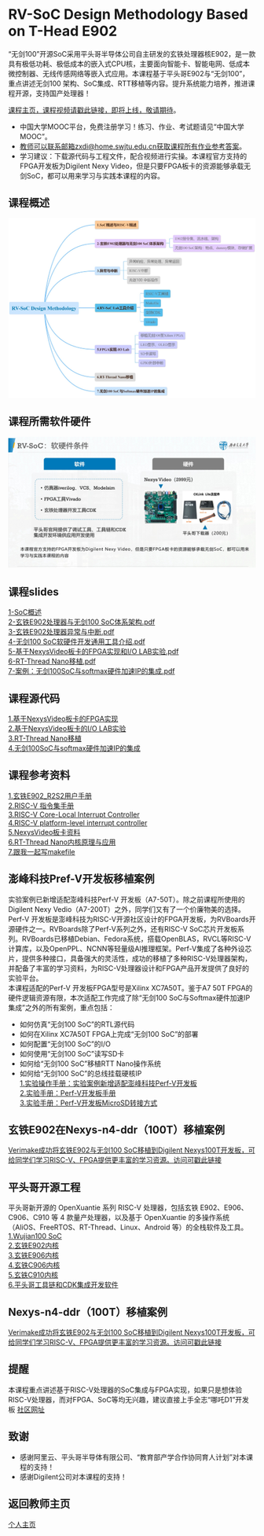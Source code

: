 RV-SoC Design Methodology Based on T-Head E902
===

“无剑100”开源SoC采用平头哥半导体公司自主研发的玄铁处理器核E902，是一款具有极低功耗、极低成本的嵌入式CPU核，主要面向智能卡、智能电网、低成本微控制器、无线传感网络等嵌入式应用。本课程基于平头哥E902与“无剑100”，重点讲述无剑100 架构、SoC集成、RTT移植等内容。提升系统能力培养，推进课程开源，支持国产处理器！


[课程主页，课程视频请戳此链接，即将上线，敬请期待](https://www.icourse163.org/course/SWJTU-1207492806)。
- 中国大学MOOC平台，免费注册学习！练习、作业、考试题请见“中国大学MOOC”。
- 教师可以联系邮箱zxdi@home.swjtu.edu.cn获取课程所有作业参考答案。
- 学习建议：下载源代码与工程文件，配合视频进行实操。本课程官方支持的FPGA开发板为Digilent Nexy Video，但是只要FPGA板卡的资源能够承载无剑SoC，都可以用来学习与实践本课程的内容。 


课程概述
---
![课程大纲](./RV-SoC_Design_Methodolgy.jpg)


课程所需软件硬件
---
![课程软硬件](./tools.jpg)


课程slides
---
[1-SoC概述](./slides/1-SoC概述.pdf)  
[2-玄铁E902处理器与无剑100 SoC体系架构.pdf](./slides/2-玄铁E902处理器与无剑100_SoC体系架构.pdf)  
[3-玄铁E902处理器异常与中断.pdf](./slides/3-异常与中断.pdf)  
[4-无剑100 SoC软硬件开发通用工具介绍.pdf](./slides/4-软硬件通用工具介绍.pdf)  
[5-基于NexysVideo板卡的FPGA实现和I/O LAB实验.pdf](./slides/5-基于NexysVideo板卡的FPGA实现和IO_LAB实验.pdf)    
[6-RT-Thread Nano移植.pdf](./slides/6-RT-Thread_Nano移植.pdf)  
[7-案例：无剑100SoC与softmax硬件加速IP的集成.pdf](./slides/7-案例：无剑100SoC与softmax硬件加速IP的集成.pdf)  

课程源代码
---
[1.基于NexysVideo板卡的FPGA实现](https://github.com/CustomizableComputingLab/Nexysvideo_wujian100/tree/main/wujian100_nexysvideo)  
[2.基于NexysVideo板卡的I/O LAB实验](https://github.com/CustomizableComputingLab/Nexysvideo_wujian100/tree/main/IO_LAB_nexysvideo)  
[3.RT-Thread Nano移植](https://github.com/CustomizableComputingLab/Nexysvideo_wujian100/tree/main/rtthread_nexysvideo)  
[4.无剑100SoC与softmax硬件加速IP的集成](https://github.com/CustomizableComputingLab/Nexysvideo_wujian100/tree/main/softmax_nexysvideo)  

**课程参考资料**
---
[1.玄铁E902_R2S2用户手册](https://occ.t-head.cn/vendor/cpu/download?id=3806460569050419200#sticky)  
[2.RISC-V 指令集手册](https://github.com/riscv/riscv-isa-manual)   
[3.RISC-V Core-Local Interrupt Controller](https://github.com/riscv/riscv-fast-interrupt)   
[4.RISC-V platform-level interrupt controller](https://github.com/riscv/riscv-plic-spec)  
[5.NexysVideo板卡资料](http://www.digilent.com.cn/products/product-nexys-video-artix-7-fpga-trainer-board-for-multimedia-applications.html)  
[6.RT-Thread Nano内核原理与应用](https://www.rt-thread.org/document/site/#/rt-thread-version/rt-thread-nano/an0038-nano-introduction)  
[7.跟我一起写makefile](https://blog.csdn.net/xiaoshuai537/article/details/79340153)  


**澎峰科技Pref-V开发板移植案例**
---
实验案例已新增适配澎峰科技Perf-V 开发板（A7-50T）。除之前课程所使用的Digilent Nexy Vedio（A7-200T）之外，同学们又有了一个价廉物美的选择。Perf-V 开发板是澎峰科技为RISC-V开源社区设计的FPGA开发板，为RVBoards开源硬件之一。RVBoards除了Perf-V系列之外，还有RISC-V SoC芯片开发板系列。RVBoards已移植Debian、Fedora系统，搭载OpenBLAS，RVCL等RISC-V计算库，以及OpenPPL、NCNN等轻量级AI推理框架。Perf-V集成了各种外设芯片，提供多种接口，具备强大的灵活性，成功的移植了多种RISC-V处理器架构，并配备了丰富的学习资料，为RISC-V处理器设计和FPGA产品开发提供了良好的实验平台。  
本课程适配的Perf-V 开发板FPGA型号是Xilinx XC7A50T。鉴于A7 50T FPGA的硬件逻辑资源有限，本次适配工作完成了除“无剑100 SoC与Softmax硬件加速IP集成”之外的所有案例，重点包括：
- 如何仿真“无剑100 SoC”的RTL源代码  
- 如何在Xilinx XC7A50T FPGA上完成“无剑100 SoC”的部署  
- 如何配置“无剑100 SoC”的I/O  
- 如何使用“无剑100 SoC”读写SD卡  
- 如何给“无剑100 SoC”移植RTT Nano操作系统  
- 如何给“无剑100 SoC”的总线挂载硬核IP  
[1.实验操作手册：实验案例新增适配澎峰科技Perf-V开发板](./Pref-V-MOOC.pdf)   
[2.实验手册：Perf-V开发板手册](./perfv_artix7.pdf)  
[3.实验手册：Perf-V开发板MicroSD转接方式](./micro_sd.pdf)  


**玄铁E902在Nexys-n4-ddr（100T）移植案例**
---
[Verimake成功将玄铁E902与无剑100 SoC移植到Digilent Nexys100T开发板，可给同学们学习RISC-V、FPGA提供更丰富的学习资源。访问可戳此链接](https://verimake.com/d/10-wujian100nexys-4-ddr)




**平头哥开源工程**
---
平头哥新开源的 OpenXuantie 系列 RISC-V 处理器，包括玄铁 E902、E906、C906、C910 等 4 款量产处理器，以及基于 OpenXuantie 的多操作系统（AliOS、FreeRTOS、RT-Thread、Linux、Android 等）的全栈软件及工具。  
[1.Wujian100 SoC](https://github.com/T-head-Semi/wujian100_open.git)  
[2.玄铁E902内核](https://github.com/T-head-Semi/opene902.git)  
[3.玄铁E906内核](https://github.com/T-head-Semi/opene906.git)  
[4.玄铁C906内核](https://github.com/T-head-Semi/openc906.git)  
[5.玄铁C910内核](https://github.com/T-head-Semi/openc910.git)  
[6.平头哥工具链和CDK集成开发软件](https://occ.t-head.cn/community/download?id=646798746268467200)  


**Nexys-n4-ddr（100T）移植案例**
---
[Verimake成功将玄铁E902与无剑100 SoC移植到Digilent Nexys100T开发板，可给同学们学习RISC-V、FPGA提供更丰富的学习资源。访问可戳此链接](https://verimake.com/d/10-wujian100nexys-4-ddr)


**提醒**
---
本课程重点讲述基于RISC-V处理器的SoC集成与FPGA实现，如果只是想体验RISC-V处理器，而对FPGA、SoC等均无兴趣，建议直接上手全志“哪吒D1”开发板
[社区网址](https://d1.docs.aw-ol.com/d1_dev/)


**致谢**
---
- 感谢阿里云、平头哥半导体有限公司、“教育部产学合作协同育人计划”对本课程的支持！
- 感谢Digilent公司对本课程的支持！

**返回教师主页**
---
[个人主页](http://www.dizhixiong.cn/)
